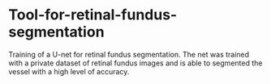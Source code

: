 # Tool-for-retinal-fundus-segmentation
Training of a U-net for retinal fundus segmentation. The net was trained with a private dataset of retinal fundus images and is able to segmented the vessel with a high level of accuracy. 
